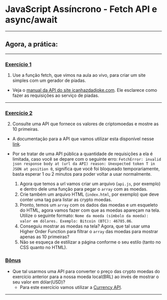 # JavaScript Assíncrono - Fetch API e async/await

---

## Agora, a prática:

---

### [Exercício 1](./exercise_1/)

1. Use a função fetch, que vimos na aula ao vivo, para criar um site simples com um gerador de piadas.

- Veja o [manual da API do site icanhazdadjoke.com](https://icanhazdadjoke.com/api). Ele esclarece como fazer as requisições ao serviço de piadas.

---

### [Exercício 2](./exercise_2/)

2. Consulte uma API que fornece os valores de criptomoedas e mostre as 10 primeiras.

- A documentação para a API que vamos utilizar esta disponível nesse [link](https://docs.coincap.io/).

- Por se tratar de uma API pública a quantidade de requisições a ela é limitada, caso você se depare com o seguinte erro: `FetchError: invalid json response body at (url da API) reason: Unexpected token T in JSON at position 0`, significa que você foi bloqueado temporariamente, basta esperar 1 ou 2 minutos para poder voltar a usar normalmente.

  1. Agora que temos a url vamos criar um arquivo (`api.js`, por exemplo) e dentro dele uma função para pegar o `array` com as moedas.
  2. Crie também um arquivo HTML (`index.html`, por exemplo) que deve conter uma tag para listar as crypto moedas.
  3. Pronto, temos um `array` com os dados das moedas e um esqueleto do HTML, agora vamos fazer com que as moedas apareçam na tela. Utilize o seguinte formato: `Nome da moeda (símbolo da moeda): valor em dólares. Exemplo: Bitcoin (BTC): 46785.06`.
  4. Conseguiu mostrar as moedas na tela? Agora, que tal usar uma Higher Order Function para filtrar o `array` das moedas para mostrar apenas as 10 primeiras?
  5. Não se esqueça de estilizar a página conforme o seu estilo (tanto no CSS quanto no HTML).

### [Bônus](./exercise_2/)

- Que tal usarmos uma API para converter o preço das crypto moedas do exercício anterior para a nossa moeda local(BRL) ao invés de mostrar o seu valor em dólar(USD)?
  - Para este exercício vamos utilizar a [Currency API](https://github.com/fawazahmed0/currency-api#readme).

---
